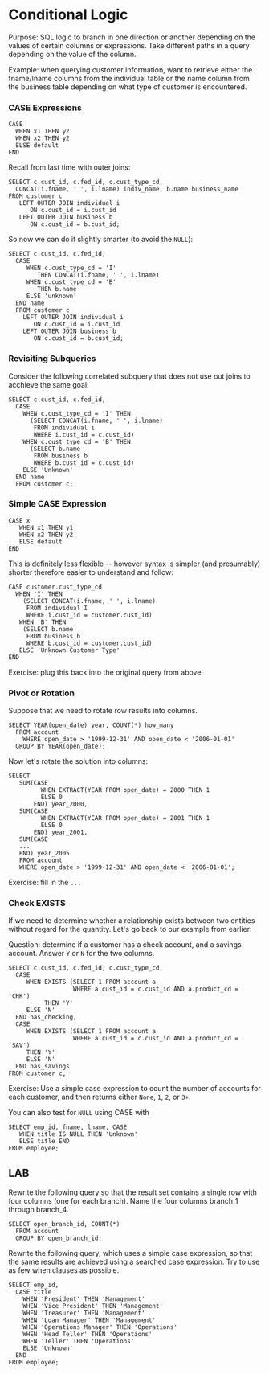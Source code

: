 # Conditional Logic

Purpose: SQL logic to branch in one direction or another depending on the values of certain columns or expressions. Take different paths in a query depending on the value of the column.

Example: when querying customer information, want to retrieve either the fname/lname columns from the individual table or the name column from the business table depending on what type of customer is encountered.


### CASE Expressions

```
CASE 
  WHEN x1 THEN y2
  WHEN x2 THEN y2
  ELSE default
END
```

Recall from last time with outer joins:

```
SELECT c.cust_id, c.fed_id, c.cust_type_cd, 
  CONCAT(i.fname, ' ', i.lname) indiv_name, b.name business_name
FROM customer c 
   LEFT OUTER JOIN individual i 
      ON c.cust_id = i.cust_id
   LEFT OUTER JOIN business b 
      ON c.cust_id = b.cust_id;
```

So now we can do it slightly smarter (to avoid the `NULL`):

```
SELECT c.cust_id, c.fed_id,
  CASE
     WHEN c.cust_type_cd = 'I'
        THEN CONCAT(i.fname, ' ', i.lname)
     WHEN c.cust_type_cd = 'B'
        THEN b.name
     ELSE 'unknown'
  END name
  FROM customer c 
    LEFT OUTER JOIN individual i 
       ON c.cust_id = i.cust_id
    LEFT OUTER JOIN business b 
       ON c.cust_id = b.cust_id;
```

### Revisiting Subqueries

Consider the following correlated subquery that does not use out joins to acchieve the same goal:

```
SELECT c.cust_id, c.fed_id, 
  CASE
    WHEN c.cust_type_cd = 'I' THEN 
      (SELECT CONCAT(i.fname, ' ', i.lname)
       FROM individual i
       WHERE i.cust_id = c.cust_id) 
    WHEN c.cust_type_cd = 'B' THEN
      (SELECT b.name
       FROM business b
       WHERE b.cust_id = c.cust_id)
    ELSE 'Unknown' 
  END name
  FROM customer c;
```

### Simple CASE Expression

```
CASE x
   WHEN x1 THEN y1
   WHEN x2 THEN y2
   ELSE default
END
```

This is definitely less flexible -- however syntax is simpler (and presumably) shorter therefore easier to understand and follow:

```
CASE customer.cust_type_cd 
  WHEN 'I' THEN 
    (SELECT CONCAT(i.fname, ' ', i.lname) 
     FROM individual I
     WHERE i.cust_id = customer.cust_id)
   WHEN 'B' THEN 
    (SELECT b.name
     FROM business b
     WHERE b.cust_id = customer.cust_id) 
   ELSE 'Unknown Customer Type'
END
```

Exercise: plug this back into the original query from above.

### Pivot or Rotation

Suppose that we need to rotate row results into columns.

```
SELECT YEAR(open_date) year, COUNT(*) how_many
  FROM account
    WHERE open_date > '1999-12-31' AND open_date < '2006-01-01' 
  GROUP BY YEAR(open_date);
```

Now let's rotate the solution into columns:

```
SELECT 
   SUM(CASE
         WHEN EXTRACT(YEAR FROM open_date) = 2000 THEN 1
         ELSE 0
       END) year_2000,
   SUM(CASE
         WHEN EXTRACT(YEAR FROM open_date) = 2001 THEN 1 
         ELSE 0
       END) year_2001, 
   SUM(CASE
   ...
   END) year_2005
   FROM account
   WHERE open_date > '1999-12-31' AND open_date < '2006-01-01';
```

Exercise: fill in the `...`

### Check EXISTS

If we need to determine whether a relationship exists between two entities without regard for the quantity.  Let's go back to our example from earlier:

Question: determine if a customer has a check account, and a savings account.  Answer `Y` or `N` for the two columns.

```
SELECT c.cust_id, c.fed_id, c.cust_type_cd, 
  CASE
     WHEN EXISTS (SELECT 1 FROM account a 
                  WHERE a.cust_id = c.cust_id AND a.product_cd = 'CHK') 
          THEN 'Y' 
     ELSE 'N'
  END has_checking, 
  CASE
     WHEN EXISTS (SELECT 1 FROM account a 
                  WHERE a.cust_id = c.cust_id AND a.product_cd = 'SAV') 
     THEN 'Y' 
     ELSE 'N'
  END has_savings
FROM customer c;
```

Exercise:  Use a simple case expression to count the number of accounts for each customer, and then returns either `None`, `1`, `2`, or `3+`.

You can also test for `NULL` using CASE with 

```
SELECT emp_id, fname, lname, CASE
   WHEN title IS NULL THEN 'Unknown'
   ELSE title END
FROM employee;
```


## LAB

Rewrite the following query so that the result set contains a single row with four columns (one for each branch). Name the four columns branch_1 through branch_4.

```
SELECT open_branch_id, COUNT(*)
  FROM account
  GROUP BY open_branch_id;
```

Rewrite the following query, which uses a simple case expression, so that the same results are achieved using a searched case expression. Try to use as few when clauses as possible.

```
SELECT emp_id, 
  CASE title
    WHEN 'President' THEN 'Management'
    WHEN 'Vice President' THEN 'Management' 
    WHEN 'Treasurer' THEN 'Management'
    WHEN 'Loan Manager' THEN 'Management'
    WHEN 'Operations Manager' THEN 'Operations' 
    WHEN 'Head Teller' THEN 'Operations'
    WHEN 'Teller' THEN 'Operations'
    ELSE 'Unknown'
  END
FROM employee;
```


